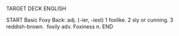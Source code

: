 TARGET DECK
ENGLISH

START
Basic
Foxy
Back: adj. (-ier, -iest) 1 foxlike. 2 sly or cunning. 3 reddish-brown.  foxily adv. Foxiness n.
END
